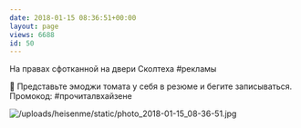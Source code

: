 ```yaml
---
date: 2018-01-15 08:36:51+00:00
layout: page
views: 6688
id: 50
---
```


На правах сфотканной на двери Сколтеха #рекламы

🍅 Представьте эмоджи томата у себя в резюме и бегите записываться. Промокод: #прочиталвхайзене



![/uploads/heisenme/static/photo_2018-01-15_08-36-51.jpg](/uploads/heisenme/static/photo_2018-01-15_08-36-51.jpg)
